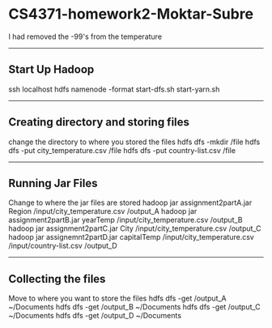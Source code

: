 # CS4371-homework2-Moktar-Subre
I had removed the -99's from the temperature

------
Start Up Hadoop
-------
ssh localhost
hdfs namenode -format
start-dfs.sh
start-yarn.sh

----
Creating directory and storing files
----
change the directory to where you stored the files
hdfs dfs -mkdir /file
hdfs dfs -put city_temperature.csv /file
hdfs dfs -put country-list.csv /file

---
Running Jar Files
---
Change to where the jar files are stored
hadoop jar assignment2partA.jar Region /input/city_temperature.csv /output_A
hadoop jar assignment2partB.jar yearTemp /input/city_temperature.csv /output_B
hadoop jar assignment2partC.jar City /input/city_temperature.csv /output_C
hadoop jar assignemnt2partD.jar capitalTemp /input/city_temperature.csv /input/country-list.csv /output_D

----
Collecting the files
-----
Move to where you want to store the files
hdfs dfs -get /output_A ~/Documents
hdfs dfs -get /output_B ~/Documents
hdfs dfs -get /output_C ~/Documents
hdfs dfs -get /output_D ~/Documents

